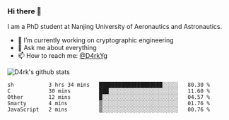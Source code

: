 ### Hi there 👋

I am a PhD student at Nanjing University of Aeronautics and Astronautics.

- 🔭 I’m currently working on cryptographic engineering
- 💬 Ask me about everything
- 📫 How to reach me: [@D4rkYg](https://twitter.com/D4rkYg)

![D4rk's github stats](https://github-readme-stats.vercel.app/api?username=dd4rk&show_icons=true&title_color=fff&icon_color=79ff97&text_color=9f9f9f&bg_color=151515)

<!--START_SECTION:waka-->
```text
sh           3 hrs 34 mins   ████████████████████░░░░░   80.30 % 
C            30 mins         ███░░░░░░░░░░░░░░░░░░░░░░   11.60 % 
Other        12 mins         █░░░░░░░░░░░░░░░░░░░░░░░░   04.57 % 
Smarty       4 mins          ▒░░░░░░░░░░░░░░░░░░░░░░░░   01.76 % 
JavaScript   2 mins          ▒░░░░░░░░░░░░░░░░░░░░░░░░   00.76 % 
```
<!--END_SECTION:waka-->
